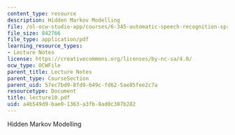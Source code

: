```yaml
---
content_type: resource
description: Hidden Markov Modelling
file: /ol-ocw-studio-app/courses/6-345-automatic-speech-recognition-spring-2003/a4b549d9bae01363a3fb8ad0c307b282_lecture10.pdf
file_size: 842766
file_type: application/pdf
learning_resource_types:
- Lecture Notes
license: https://creativecommons.org/licenses/by-nc-sa/4.0/
ocw_type: OCWFile
parent_title: Lecture Notes
parent_type: CourseSection
parent_uid: 57ec7bd9-8fd9-649c-fd62-5ae85fee2c7a
resourcetype: Document
title: lecture10.pdf
uid: a4b549d9-bae0-1363-a3fb-8ad0c307b282
---
```

Hidden Markov Modelling